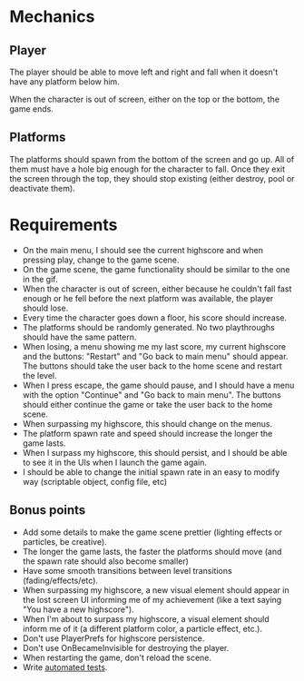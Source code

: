 # Mechanics 

## Player 

The player should be able to move left and right and fall when it doesn't have any platform below him. 

When the character is out of screen, either on the top or the bottom, the game ends. 

## Platforms 

The platforms should spawn from the bottom of the screen and go up. All of them must have a hole big enough for the character to fall. Once they exit the screen through the top, they should stop existing (either destroy, pool or deactivate them). 

# Requirements 

- On the main menu, I should see the current highscore and when pressing play, change to the game scene. 
- On the game scene, the game functionality should be similar to the one in the gif. 
- When the character is out of screen, either because he couldn't fall fast enough or he fell before the next platform was available, the player should lose. 
- Every time the character goes down a floor, his score should increase. 
- The platforms should be randomly generated. No two playthroughs should have the same pattern. 
- When losing, a menu showing me my last score, my current highscore and the buttons: "Restart" and "Go back to main menu" should appear. The buttons should take the user back to the home scene and restart the level. 
- When I press escape, the game should pause, and I should have a menu with the option "Continue" and "Go back to main menu". The buttons should either continue the game or take the user back to the home scene. 
- When surpassing my highscore, this should change on the menus. 
- The platform spawn rate and speed should increase the longer the game lasts. 
- When I surpass my highscore, this should persist,  and I should be able to see it in the UIs when I launch the game again. 
- I should be able to change the initial spawn rate in an easy to modify way (scriptable object, config file, etc)


## Bonus points 

- Add some details to make the game scene prettier (lighting effects or particles, be creative). 
- The longer the game lasts, the faster the platforms should move (and the spawn rate should also become smaller) 
- Have some smooth transitions between level transitions (fading/effects/etc). 
- When surpassing my highscore, a new visual element should appear in the lost screen UI informing me of my achievement (like a text saying "You have a new highscore"). 
- When I'm about to surpass my highscore, a visual element should inform me of it (a different platform color, a particle effect, etc.). 
- Don't use PlayerPrefs for highscore persistence. 
- Don't use OnBecameInvisible for destroying the player. 
- When restarting the game, don't reload the scene. 
- Write [automated tests](https://docs.unity3d.com/Packages/com.unity.test-framework@1.1/manual/index.html). 
